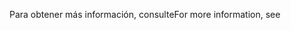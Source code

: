 <span data-ttu-id="4d624-101">Para obtener más información, consulte</span><span class="sxs-lookup"><span data-stu-id="4d624-101">For more information, see</span></span>